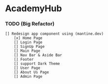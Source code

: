# AcademyHub

### TODO (Big Refactor)
    [] Redesign app component using (mantine.dev)
        [x] Home Page
        [] Login Page
        [] SignUp Page
        [] Main Page
        [] Nav Bar & Aside Bar
        [] Footer
        [] support Dark Theme 
        [] User Page 
        [] About Us Page 
        [] Admin Page 
